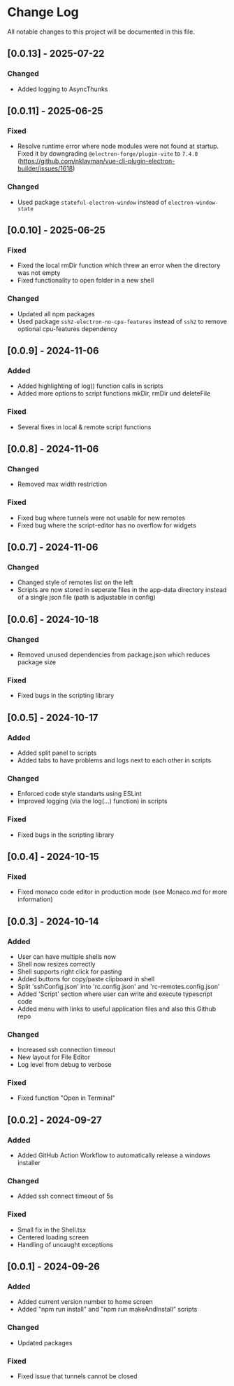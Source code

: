# Change Log

All notable changes to this project will be documented in this file.

## [0.0.13] - 2025-07-22

### Changed

- Added logging to AsyncThunks

## [0.0.11] - 2025-06-25

### Fixed

- Resolve runtime error where node modules were not found at startup. Fixed it by downgrading `@electron-forge/plugin-vite` to `7.4.0` (https://github.com/nklayman/vue-cli-plugin-electron-builder/issues/1618)

### Changed

- Used package `stateful-electron-window` instead of `electron-window-state`

## [0.0.10] - 2025-06-25

### Fixed

- Fixed the local rmDir function which threw an error when the directory was not empty
- Fixed functionality to open folder in a new shell

### Changed

- Updated all npm packages
- Used package `ssh2-electron-no-cpu-features` instead of `ssh2` to remove optional cpu-features dependency

## [0.0.9] - 2024-11-06

### Added

- Added highlighting of log() function calls in scripts
- Added more options to script functions mkDir, rmDir und deleteFile

### Fixed

- Several fixes in local & remote script functions

## [0.0.8] - 2024-11-06

### Changed

- Removed max width restriction

### Fixed

- Fixed bug where tunnels were not usable for new remotes
- Fixed bug where the script-editor has no overflow for widgets

## [0.0.7] - 2024-11-06

### Changed

- Changed style of remotes list on the left
- Scripts are now stored in seperate files in the app-data directory instead of a single json file (path is adjustable in config)

## [0.0.6] - 2024-10-18

### Changed

- Removed unused dependencies from package.json which reduces package size

### Fixed

- Fixed bugs in the scripting library

## [0.0.5] - 2024-10-17

### Added

- Added split panel to scripts
- Added tabs to have problems and logs next to each other in scripts

### Changed

- Enforced code style standarts using ESLint
- Improved logging (via the log(...) function) in scripts

### Fixed

- Fixed bugs in the scripting library

## [0.0.4] - 2024-10-15

### Fixed

- Fixed monaco code editor in production mode (see Monaco.md for more information)

## [0.0.3] - 2024-10-14

### Added

- User can have multiple shells now
- Shell now resizes correctly
- Shell supports right click for pasting
- Added buttons for copy/paste clipboard in shell
- Split 'sshConfig.json' into 'rc.config.json' and 'rc-remotes.config.json'
- Added 'Script' section where user can write and execute typescript code
- Added menu with links to useful application files and also this Github repo

### Changed

- Increased ssh connection timeout
- New layout for File Editor
- Log level from debug to verbose

### Fixed

- Fixed function "Open in Terminal"

## [0.0.2] - 2024-09-27

### Added

- Added GitHub Action Workflow to automatically release a windows installer

### Changed

- Added ssh connect timeout of 5s

### Fixed

- Small fix in the Shell.tsx
- Centered loading screen
- Handling of uncaught exceptions

## [0.0.1] - 2024-09-26

### Added

- Added current version number to home screen
- Added "npm run install" and "npm run makeAndInstall" scripts

### Changed

- Updated packages

### Fixed

- Fixed issue that tunnels cannot be closed
